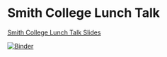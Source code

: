# Smith College Lunch Talk

[Smith College Lunch Talk Slides](https://egunawan.github.io/talks/smith18/smith18.pdf)


[![Binder](https://mybinder.org/badge.svg)](https://mybinder.org/v2/gh/egunawan/talks.git/master)
